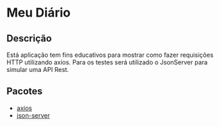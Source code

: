 # Meu Diário

## Descrição

Está aplicação tem fins educativos para mostrar como fazer requisições HTTP utilizando axios. Para os testes será utilizado o JsonServer para simular uma API Rest.

## Pacotes

- [axios](https://www.npmjs.com/package/axios)
- [json-server](https://www.npmjs.com/package/json-server)